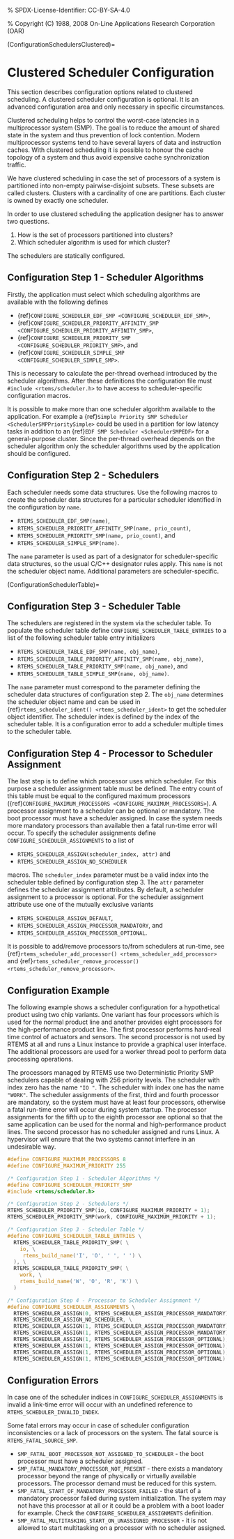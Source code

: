 % SPDX-License-Identifier: CC-BY-SA-4.0

% Copyright (C) 1988, 2008 On-Line Applications Research Corporation (OAR)

(ConfigurationSchedulersClustered)=

# Clustered Scheduler Configuration

This section describes configuration options related to clustered scheduling. A
clustered scheduler configuration is optional. It is an advanced configuration
area and only necessary in specific circumstances.

Clustered scheduling helps to control the worst-case latencies in a
multiprocessor system (SMP). The goal is to reduce the amount of shared state
in the system and thus prevention of lock contention. Modern multiprocessor
systems tend to have several layers of data and instruction caches. With
clustered scheduling it is possible to honour the cache topology of a system
and thus avoid expensive cache synchronization traffic.

We have clustered scheduling in case the set of processors of a system is
partitioned into non-empty pairwise-disjoint subsets. These subsets are called
clusters. Clusters with a cardinality of one are partitions. Each cluster is
owned by exactly one scheduler.

In order to use clustered scheduling the application designer has to answer two
questions.

1. How is the set of processors partitioned into clusters?
2. Which scheduler algorithm is used for which cluster?

The schedulers are statically configured.

## Configuration Step 1 - Scheduler Algorithms

Firstly, the application must select which scheduling algorithms are available
with the following defines

- {ref}`CONFIGURE_SCHEDULER_EDF_SMP <CONFIGURE_SCHEDULER_EDF_SMP>`,
- {ref}`CONFIGURE_SCHEDULER_PRIORITY_AFFINITY_SMP <CONFIGURE_SCHEDULER_PRIORITY_AFFINITY_SMP>`,
- {ref}`CONFIGURE_SCHEDULER_PRIORITY_SMP <CONFIGURE_SCHEDULER_PRIORITY_SMP>`,
  and
- {ref}`CONFIGURE_SCHEDULER_SIMPLE_SMP <CONFIGURE_SCHEDULER_SIMPLE_SMP>`.

This is necessary to calculate the per-thread overhead introduced by the
scheduler algorithms. After these definitions the configuration file must
`#include <rtems/scheduler.h>` to have access to scheduler-specific
configuration macros.

It is possible to make more than one scheduler algorithm available to the
application. For example a
{ref}`Simple Priority SMP Scheduler <SchedulerSMPPrioritySimple>` could be used
in a partition for low latency tasks in addition to an
{ref}`EDF SMP Scheduler <SchedulerSMPEDF>` for a general-purpose cluster. Since
the per-thread overhead depends on the scheduler algorithm only the scheduler
algorithms used by the application should be configured.

## Configuration Step 2 - Schedulers

Each scheduler needs some data structures. Use the following macros to create
the scheduler data structures for a particular scheduler identified in the
configuration by `name`.

- `RTEMS_SCHEDULER_EDF_SMP(name)`,
- `RTEMS_SCHEDULER_PRIORITY_AFFINITY_SMP(name, prio_count)`,
- `RTEMS_SCHEDULER_PRIORITY_SMP(name, prio_count)`, and
- `RTEMS_SCHEDULER_SIMPLE_SMP(name)`.

The `name` parameter is used as part of a designator for scheduler-specific
data structures, so the usual C/C++ designator rules apply. This `name` is not
the scheduler object name. Additional parameters are scheduler-specific.

(ConfigurationSchedulerTable)=

## Configuration Step 3 - Scheduler Table

The schedulers are registered in the system via the scheduler table. To
populate the scheduler table define `CONFIGURE_SCHEDULER_TABLE_ENTRIES` to a
list of the following scheduler table entry initializers

- `RTEMS_SCHEDULER_TABLE_EDF_SMP(name, obj_name)`,
- `RTEMS_SCHEDULER_TABLE_PRIORITY_AFFINITY_SMP(name, obj_name)`,
- `RTEMS_SCHEDULER_TABLE_PRIORITY_SMP(name, obj_name)`, and
- `RTEMS_SCHEDULER_TABLE_SIMPLE_SMP(name, obj_name)`.

The `name` parameter must correspond to the parameter defining the scheduler
data structures of configuration step 2. The `obj_name` determines the
scheduler object name and can be used in
{ref}`rtems_scheduler_ident() <rtems_scheduler_ident>` to get the scheduler
object identifier. The scheduler index is defined by the index of the scheduler
table. It is a configuration error to add a scheduler multiple times to the
scheduler table.

## Configuration Step 4 - Processor to Scheduler Assignment

The last step is to define which processor uses which scheduler. For this
purpose a scheduler assignment table must be defined. The entry count of this
table must be equal to the configured maximum processors
({ref}`CONFIGURE_MAXIMUM_PROCESSORS <CONFIGURE_MAXIMUM_PROCESSORS>`). A
processor assignment to a scheduler can be optional or mandatory. The boot
processor must have a scheduler assigned. In case the system needs more
mandatory processors than available then a fatal run-time error will occur. To
specify the scheduler assignments define `CONFIGURE_SCHEDULER_ASSIGNMENTS` to a
list of

- `RTEMS_SCHEDULER_ASSIGN(scheduler_index, attr)` and
- `RTEMS_SCHEDULER_ASSIGN_NO_SCHEDULER`

macros. The `scheduler_index` parameter must be a valid index into the
scheduler table defined by configuration step 3. The `attr` parameter defines
the scheduler assignment attributes. By default, a scheduler assignment to a
processor is optional. For the scheduler assignment attribute use one of the
mutually exclusive variants

- `RTEMS_SCHEDULER_ASSIGN_DEFAULT`,
- `RTEMS_SCHEDULER_ASSIGN_PROCESSOR_MANDATORY`, and
- `RTEMS_SCHEDULER_ASSIGN_PROCESSOR_OPTIONAL`.

It is possible to add/remove processors to/from schedulers at run-time, see
{ref}`rtems_scheduler_add_processor() <rtems_scheduler_add_processor>` and
{ref}`rtems_scheduler_remove_processor() <rtems_scheduler_remove_processor>`.

## Configuration Example

The following example shows a scheduler configuration for a hypothetical
product using two chip variants. One variant has four processors which is used
for the normal product line and another provides eight processors for the
high-performance product line. The first processor performs hard-real time
control of actuators and sensors. The second processor is not used by RTEMS at
all and runs a Linux instance to provide a graphical user interface. The
additional processors are used for a worker thread pool to perform data
processing operations.

The processors managed by RTEMS use two Deterministic Priority SMP schedulers
capable of dealing with 256 priority levels. The scheduler with index zero has
the name `"IO "`. The scheduler with index one has the name `"WORK"`. The
scheduler assignments of the first, third and fourth processor are mandatory,
so the system must have at least four processors, otherwise a fatal run-time
error will occur during system startup. The processor assignments for the fifth
up to the eighth processor are optional so that the same application can be
used for the normal and high-performance product lines. The second processor
has no scheduler assigned and runs Linux. A hypervisor will ensure that the two
systems cannot interfere in an undesirable way.

```c
#define CONFIGURE_MAXIMUM_PROCESSORS 8
#define CONFIGURE_MAXIMUM_PRIORITY 255

/* Configuration Step 1 - Scheduler Algorithms */
#define CONFIGURE_SCHEDULER_PRIORITY_SMP
#include <rtems/scheduler.h>

/* Configuration Step 2 - Schedulers */
RTEMS_SCHEDULER_PRIORITY_SMP(io, CONFIGURE_MAXIMUM_PRIORITY + 1);
RTEMS_SCHEDULER_PRIORITY_SMP(work, CONFIGURE_MAXIMUM_PRIORITY + 1);

/* Configuration Step 3 - Scheduler Table */
#define CONFIGURE_SCHEDULER_TABLE_ENTRIES \
  RTEMS_SCHEDULER_TABLE_PRIORITY_SMP( \
    io, \
     rtems_build_name('I', 'O', ' ', ' ') \
  ), \
  RTEMS_SCHEDULER_TABLE_PRIORITY_SMP( \
    work, \
    rtems_build_name('W', 'O', 'R', 'K') \
  )

/* Configuration Step 4 - Processor to Scheduler Assignment */
#define CONFIGURE_SCHEDULER_ASSIGNMENTS \
  RTEMS_SCHEDULER_ASSIGN(0, RTEMS_SCHEDULER_ASSIGN_PROCESSOR_MANDATORY), \
  RTEMS_SCHEDULER_ASSIGN_NO_SCHEDULER, \
  RTEMS_SCHEDULER_ASSIGN(1, RTEMS_SCHEDULER_ASSIGN_PROCESSOR_MANDATORY), \
  RTEMS_SCHEDULER_ASSIGN(1, RTEMS_SCHEDULER_ASSIGN_PROCESSOR_MANDATORY), \
  RTEMS_SCHEDULER_ASSIGN(1, RTEMS_SCHEDULER_ASSIGN_PROCESSOR_OPTIONAL), \
  RTEMS_SCHEDULER_ASSIGN(1, RTEMS_SCHEDULER_ASSIGN_PROCESSOR_OPTIONAL), \
  RTEMS_SCHEDULER_ASSIGN(1, RTEMS_SCHEDULER_ASSIGN_PROCESSOR_OPTIONAL), \
  RTEMS_SCHEDULER_ASSIGN(1, RTEMS_SCHEDULER_ASSIGN_PROCESSOR_OPTIONAL)
```

## Configuration Errors

In case one of the scheduler indices in `CONFIGURE_SCHEDULER_ASSIGNMENTS` is
invalid a link-time error will occur with an undefined reference to
`RTEMS_SCHEDULER_INVALID_INDEX`.

Some fatal errors may occur in case of scheduler configuration inconsistencies
or a lack of processors on the system. The fatal source is
`RTEMS_FATAL_SOURCE_SMP`.

- `SMP_FATAL_BOOT_PROCESSOR_NOT_ASSIGNED_TO_SCHEDULER` - the boot processor
  must have a scheduler assigned.
- `SMP_FATAL_MANDATORY_PROCESSOR_NOT_PRESENT` - there exists a mandatory
  processor beyond the range of physically or virtually available processors.
  The processor demand must be reduced for this system.
- `SMP_FATAL_START_OF_MANDATORY_PROCESSOR_FAILED` - the start of a mandatory
  processor failed during system initialization. The system may not have this
  processor at all or it could be a problem with a boot loader for example.
  Check the `CONFIGURE_SCHEDULER_ASSIGNMENTS` definition.
- `SMP_FATAL_MULTITASKING_START_ON_UNASSIGNED_PROCESSOR` - it is not allowed to
  start multitasking on a processor with no scheduler assigned.
